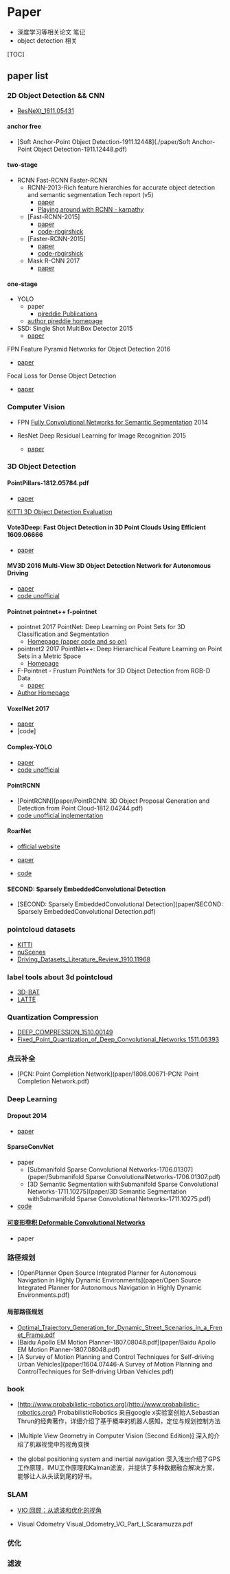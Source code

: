 # Paper
- 深度学习等相关论文 笔记
- object detection 相关

[TOC]



## paper list

### 2D Object Detection && CNN

- [ResNeXt_1611.05431](./paper/ResNeXt_1611.05431.pdf)

#### anchor free

- [Soft Anchor-Point Object Detection-1911.12448](./paper/Soft Anchor-Point Object Detection-1911.12448.pdf)

#### two-stage

- RCNN Fast-RCNN Faster-RCNN
  - RCNN-2013-Rich feature hierarchies for accurate object detection and semantic segmentation
    Tech report (v5)
    - [paper](https://arxiv.org/abs/1311.2524)
    - [Playing around with RCNN - karpathy](https://cs.stanford.edu/people/karpathy/rcnn/)
  - [Fast-RCNN-2015]
    - [paper](https://arxiv.org/abs/1504.08083)
    - [code-rbgirshick](https://github.com/rbgirshick/fast-rcnn)
  - [Faster-RCNN-2015]
    - [paper](https://arxiv.org/abs/1506.01497)
    - [code-rbgirshick](https://github.com/rbgirshick/py-faster-rcnn)
  - Mask R-CNN 2017
    - [paper](https://arxiv.org/abs/1703.06870)

#### one-stage

- YOLO
  - paper 
    - [pjreddie Publications](https://pjreddie.com/publications/)
  - [author pjreddie homepage](https://pjreddie.com/darknet/yolo/)
- SSD: Single Shot MultiBox Detector 2015
  - [paper](https://arxiv.org/abs/1512.02325)

FPN Feature Pyramid Networks for Object Detection 2016 

- [paper](https://arxiv.org/abs/1612.03144)

Focal Loss for Dense Object Detection 

- [paper](https://arxiv.org/abs/1708.02002)

### Computer Vision 

- FPN [Fully Convolutional Networks for Semantic Segmentation](https://people.eecs.berkeley.edu/~jonlong/long_shelhamer_fcn.pdf) 2014

- ResNet Deep Residual Learning for Image Recognition 2015

  - [paper](https://arxiv.org/abs/1512.03385)

  

### 3D Object Detection 

#### PointPillars-1812.05784.pdf

- [paper](./paper/PointPillars-1812.05784.pdf)

[KITTI 3D Object Detection Evaluation](http://www.cvlibs.net/datasets/kitti/eval_object.php?obj_benchmark=3d)

#### Vote3Deep: Fast Object Detection in 3D Point Clouds Using Efficient 1609.06666

- [paper](https://arxiv.org/abs/1609.06666)

#### MV3D 2016 Multi-View 3D Object Detection Network for Autonomous Driving

- [paper](https://github.com/bostondiditeam/MV3D)
- [code unofficial](https://github.com/bostondiditeam/MV3D)

#### Pointnet pointnet++ f-pointnet

- pointnet 2017 PointNet: Deep Learning on Point Sets for 3D Classification and Segmentation
  - [Homepage (paper code and so on)](http://stanford.edu/~rqi/pointnet/)
- pointnet2 2017 PointNet++: Deep Hierarchical Feature Learning on Point Sets in a Metric Space
  - [Homepage](http://stanford.edu/~rqi/pointnet2/)
- F-Pointnet - Frustum PointNets for 3D Object Detection from RGB-D Data
  - [paper](https://arxiv.org/abs/1711.08488)
- [Author Homepage](http://stanford.edu/~rqi/)

#### VoxelNet 2017

- [paper](https://arxiv.org/abs/1711.06396)
- [code]

#### Complex-YOLO

- [paper]()
- [code unofficial](https://github.com/AI-liu/Complex-YOLO)

#### PointRCNN

- [PointRCNN](paper/PointRCNN: 3D Object Proposal Generation and Detection from Point Cloud-1812.04244.pdf)
- [code unofficial inplementation]()

#### RoarNet

- [official website](https://sites.google.com/berkeley.edu/roarnet)

- [paper](https://arxiv.org/abs/1811.03818)
- [code](https://github.com/Kiwoo/RoarNet)

#### SECOND: Sparsely EmbeddedConvolutional Detection

- [SECOND: Sparsely EmbeddedConvolutional Detection](paper/SECOND: Sparsely EmbeddedConvolutional Detection.pdf)

### pointcloud datasets

- [KITTI](paper/Geiger2012CVPR.pdf)
- [nuScenes](paper/nuScenes-1903.11027.pdf)
- [Driving_Datasets_Literature_Review_1910.11968](./paper/Driving_Datasets_Literature_Review_1910.11968.pdf)

### label tools about 3d pointcloud

- [3D-BAT](paper/3D-BAT.pdf)
- [LATTE](paper/LATTE-1904.09085.pdf)

### Quantization Compression

- [DEEP_COMPRESSION_1510.00149](paper/DEEP_COMPRESSION_1510.00149.pdf)
- [Fixed_Point_Quantization_of_Deep_Convolutional_Networks 1511.06393](paper/Fixed_Point_Quantization_of_Deep_Convolutional_Networks_1511.06393.pdf)

### 点云补全

- [PCN: Point Completion Network](paper/1808.00671-PCN: Point Completion Network.pdf)

### Deep Learning

#### Dropout 2014

- [paper](http://jmlr.org/papers/volume15/srivastava14a.old/srivastava14a.pdf)

#### SparseConvNet

- paper
  - [Submanifold Sparse Convolutional Networks-1706.01307](paper/Submanifold Sparse ConvolutionalNetworks-1706.01307.pdf)
  - [3D Semantic Segmentation withSubmanifold Sparse Convolutional Networks-1711.10275](paper/3D Semantic Segmentation withSubmanifold Sparse Convolutional Networks-1711.10275.pdf)
- [code](https://github.com/facebookresearch/SparseConvNet)

#### [可变形卷积 Deformable Convolutional Networks]()

- paper

### 路径规划

- [OpenPlanner Open Source Integrated Planner for Autonomous Navigation in Highly Dynamic Environments](paper/Open Source Integrated Planner for Autonomous Navigation in Highly Dynamic Environments.pdf)

#### 局部路径规划
- [Optimal_Trajectory_Generation_for_Dynamic_Street_Scenarios_in_a_Frenet_Frame.pdf](paper/Optimal_Trajectory_Generation_for_Dynamic_Street_Scenarios_in_a_Frenet_Frame.pdf) 
- [Baidu  Apollo  EM  Motion  Planner-1807.08048.pdf](paper/Baidu  Apollo  EM  Motion  Planner-1807.08048.pdf)
- [A Survey of Motion Planning and Control
Techniques for Self-driving Urban Vehicles](paper/1604.07446-A Survey of Motion Planning and ControlTechniques for Self-driving Urban Vehicles.pdf)

### book

- [http://www.probabilistic-robotics.org](http://www.probabilistic-robotics.org/) ProbabilisticRobotics 来自google x实验室创始人Sebastian Thrun的经典著作，详细介绍了基于概率的机器人感知，定位与规划控制方法
- [Multiple View Geometry in Computer Vision \(Second Edition)] 深入的介绍了机器视觉中的视角变换 

- the global positioning system and inertial navigation 深入浅出介绍了GPS工作原理，IMU工作原理和Kalman滤波，并提供了多种数据融合解决方案，能够让人从头读到尾的好书。
### SLAM

- [VIO 回顾：从滤波和优化的视角](https://mp.weixin.qq.com/s/zpZERtWPKljWNAiASBLJxA)

- Visual Odometry Visual_Odometry_VO_Part_I_Scaramuzza.pdf

### 优化

### 滤波
